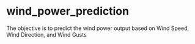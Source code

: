 # wind_power_prediction
The objective is to predict the wind power output based on Wind Speed, Wind Direction, and Wind Gusts
